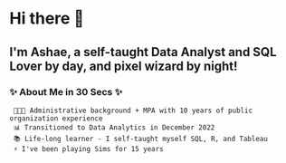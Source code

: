 # Hi there 👋
## I'm Ashae, a self-taught Data Analyst and SQL Lover by day, and pixel wizard by night! 
### ✨ About Me in 30 Secs ✨
```
 👩🏾‍💼 Administrative background + MPA with 10 years of public organization experience
 📊 Transitioned to Data Analytics in December 2022 
 📚 Life-long learner - I self-taught myself SQL, R, and Tableau
 ⚡ I've been playing Sims for 15 years
```



<!--
**ashaewilliams/ashaewilliams** is a ✨ _special_ ✨ repository because its `README.md` (this file) appears on your GitHub profile.

Here are some ideas to get you started:

- 🔭 I’m currently working on ...
- 🌱 I’m currently learning ...
- 👯 I’m looking to collaborate on ...
- 🤔 I’m looking for help with ...
- 💬 Ask me about ...
- 📫 How to reach me: ...
- 😄 Pronouns: ...
- ⚡ Fun fact: ...
-->
